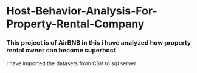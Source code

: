 # Host-Behavior-Analysis-For-Property-Rental-Company
### This project is of AirBNB in this i have analyzed how property rental owner can become superhost
I have imported the datasets from CSV to sql server
